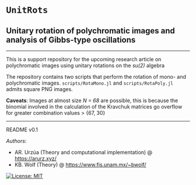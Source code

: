 # `UnitRots`

## Unitary rotation of polychromatic images and analysis of Gibbs-type oscillations

___

This is a support repository for the upcoming research article on polychromatic images using unitary rotations on the _su(2)_ algebra

The repository contains two scripts that perform the rotation of mono- and polychromatic images. `scripts/RotaMono.jl` and `scripts/RotaPoly.jl` admits square PNG images.

**Caveats**: Images at almost size _N = 68_ are possible, this is because the binomial involved in the calculation of the Kravchuk matrices go overflow for greater combination values > {67, 30}

___

README v0.1

*Authors*:

* AR. Urzúa (Theory and computational implementation) @ https://arurz.xyz/
* KB. Wolf (Theory) @ https://www.fis.unam.mx/~bwolf/

 [![License: MIT](https://img.shields.io/badge/License-MIT-yellow.svg)](https://opensource.org/licenses/MIT)

